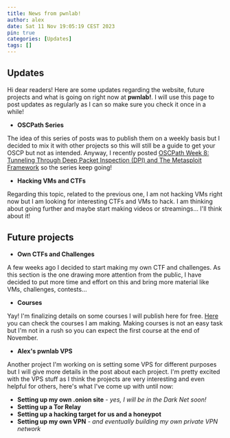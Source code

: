 ```yaml
---
title: News from pwnlab!
author: alex
date: Sat 11 Nov 19:05:19 CEST 2023
pin: true
categories: [Updates]
tags: []
---
```


## Updates

Hi dear readers! Here are some updates regarding the website, future projects and what is going on right now at **pwnlab!**. I will use this page to post updates as regularly as I can so make sure you check it once in a while!

- **OSCPath Series**

The idea of this series of posts was to publish them on a weekly basis but I decided to mix it with other projects so this will still be a guide to get your OSCP but not as intended. Anyway, I recently posted [OSCPath Week 8: Tunneling Through Deep Packet Inspection (DPI) and The Metasploit Framework](/posts/oscpath-week-8-tunneling-deep-packet-inspection-metasploit-framework/) so the series keep going!

- **Hacking VMs and CTFs**

Regarding this topic, related to the previous one, I am not hacking VMs right now but I am looking for interesting CTFs and VMs to hack. I am thinking about going further and maybe start making videos or streamings... I'll think about it!

## Future projects

- **Own CTFs and Challenges**

A few weeks ago I decided to start making my own CTF and challenges. As this section is the one drawing more attention from the public, I have decided to put more time and effort on this and bring more material like VMs, challenges, contests...

- **Courses**

Yay! I'm finalizing details on some courses I will publish here for free. [Here](/courses/) you can check the courses I am making. Making courses is not an easy task but I'm not in a rush so you can expect the first course at the end of November.

- **Alex's pwnlab VPS**

Another project I'm working on is setting some VPS for different purposes but I will give more details in the post about each project. I'm pretty excited with the VPS stuff as I think the projects are very interesting and even helpful for others, here's what I've come up with until now:

- **Setting up my own .onion site** *- yes, I will be in the Dark Net soon!*
- **Setting up a Tor Relay**
- **Setting up a hacking target for us and a honeypot**
- **Setting up my own VPN** *- and eventually building my own private VPN network*
